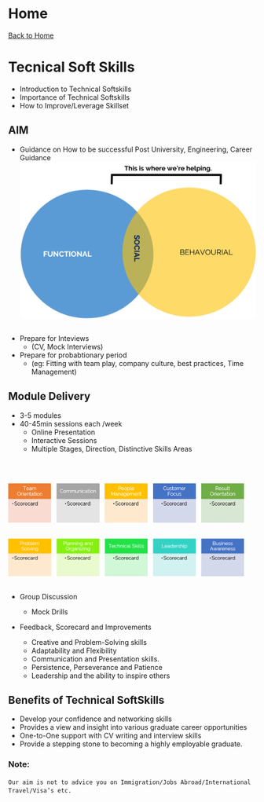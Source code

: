 # Home
[Back to Home](https://apitprogram.github.io/itprogram)

# Tecnical Soft Skills
* Introduction to Technical Softskills
* Importance of Technical Softskills
* How to Improve/Leverage Skillset

## AIM
* Guidance on How to be successful Post University, Engineering, Career Guidance
           <a href="url"><img src="pic1.png" align="left" height="320" width="480" style="vertical-align:middle"></a>
<BR clear=all>
<BR clear=all>
           
* Prepare for Inteviews
    * (CV, Mock Interviews)
* Prepare for probabtionary period
    * (eg: Fitting with team play, company culture, best practices, Time Management)

## Module Delivery
* 3-5 modules
* 40-45min sessions each /week
   * Online Presentation
   * Interactive Sessions
   * Multiple Stages, Direction, Distinctive Skills Areas

<BR clear=all>
<BR clear=all>

<a href="url"><img src="Part 1.png" align="left" height="80" width="480" style="vertical-align:middle" ></a>

<BR clear=all>
<BR clear=all>

<a href="url"><img src="Part 2.png" align="left" height="80" width="480" style="vertical-align:middle" ></a> 
<BR clear=all>
<BR clear=all>
   
* Group Discussion
   * Mock Drills

* Feedback, Scorecard and Improvements
   * Creative and Problem-Solving skills
   * Adaptability and Flexibility
   * Communication and Presentation skills.
   * Persistence, Perseverance and Patience
   * Leadership and the ability to inspire others
  
## Benefits of Technical SoftSkills
   * Develop your confidence and networking skills
   * Provides a view and insight into various graduate career opportunities
   * One-to-One support with CV writing and interview skills
   * Provide a stepping stone to becoming a highly employable graduate.

### Note:
`Our aim is not to advice you on Immigration/Jobs Abroad/International Travel/Visa’s etc.`
